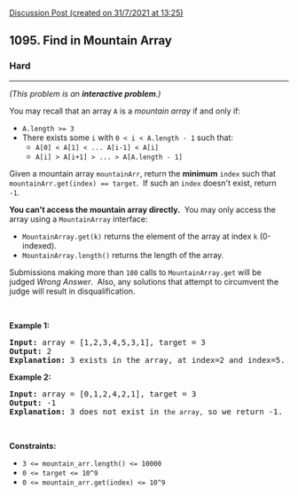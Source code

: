[Discussion Post (created on 31/7/2021 at 13:25)](https://leetcode.com/problems/find-in-mountain-array/discuss/1436364/Java-faster-than-100-solution.-Using-3-Binary-searches-at-max-in-O(logn)-time-complexity.)  
<h2>1095. Find in Mountain Array</h2><h3>Hard</h3><hr><div style="user-select: auto;"><p style="user-select: auto;"><em style="user-select: auto;">(This problem is an&nbsp;<strong style="user-select: auto;">interactive problem</strong>.)</em></p>

<p style="user-select: auto;">You may recall that an array&nbsp;<code style="user-select: auto;">A</code> is a <em style="user-select: auto;">mountain array</em> if and only if:</p>

<ul style="user-select: auto;">
	<li style="user-select: auto;"><code style="user-select: auto;">A.length &gt;= 3</code></li>
	<li style="user-select: auto;">There exists some&nbsp;<code style="user-select: auto;">i</code>&nbsp;with&nbsp;<code style="user-select: auto;">0 &lt; i&nbsp;&lt; A.length - 1</code>&nbsp;such that:
	<ul style="user-select: auto;">
		<li style="user-select: auto;"><code style="user-select: auto;">A[0] &lt; A[1] &lt; ... A[i-1] &lt; A[i]</code></li>
		<li style="user-select: auto;"><code style="user-select: auto;">A[i] &gt; A[i+1] &gt; ... &gt; A[A.length - 1]</code></li>
	</ul>
	</li>
</ul>

<p style="user-select: auto;">Given a mountain&nbsp;array <code style="user-select: auto;">mountainArr</code>, return the <strong style="user-select: auto;">minimum</strong>&nbsp;<code style="user-select: auto;">index</code> such that <code style="user-select: auto;">mountainArr.get(index) == target</code>.&nbsp; If such an <code style="user-select: auto;">index</code>&nbsp;doesn't exist, return <code style="user-select: auto;">-1</code>.</p>

<p style="user-select: auto;"><strong style="user-select: auto;">You can't access the mountain array directly.</strong>&nbsp; You may only access the array using a&nbsp;<code style="user-select: auto;">MountainArray</code>&nbsp;interface:</p>

<ul style="user-select: auto;">
	<li style="user-select: auto;"><code style="user-select: auto;">MountainArray.get(k)</code> returns the element of the array at index <code style="user-select: auto;">k</code>&nbsp;(0-indexed).</li>
	<li style="user-select: auto;"><code style="user-select: auto;">MountainArray.length()</code>&nbsp;returns the length of the array.</li>
</ul>

<p style="user-select: auto;">Submissions making more than <code style="user-select: auto;">100</code> calls to&nbsp;<code style="user-select: auto;">MountainArray.get</code>&nbsp;will be judged <em style="user-select: auto;">Wrong Answer</em>.&nbsp; Also, any solutions that attempt to circumvent the judge&nbsp;will result in disqualification.</p>

<ol style="user-select: auto;">
</ol>

<p style="user-select: auto;">&nbsp;</p>
<p style="user-select: auto;"><strong style="user-select: auto;">Example 1:</strong></p>

<pre style="user-select: auto;"><strong style="user-select: auto;">Input:</strong> array = [1,2,3,4,5,3,1], target = 3
<strong style="user-select: auto;">Output:</strong> 2
<strong style="user-select: auto;">Explanation:</strong> 3 exists in the array, at index=2 and index=5. Return the minimum index, which is 2.</pre>

<p style="user-select: auto;"><strong style="user-select: auto;">Example 2:</strong></p>

<pre style="user-select: auto;"><strong style="user-select: auto;">Input:</strong> array = [0,1,2,4,2,1], target = 3
<strong style="user-select: auto;">Output:</strong> -1
<strong style="user-select: auto;">Explanation:</strong> 3 does not exist in <code style="user-select: auto;">the array,</code> so we return -1.
</pre>

<p style="user-select: auto;">&nbsp;</p>
<p style="user-select: auto;"><strong style="user-select: auto;">Constraints:</strong></p>

<ul style="user-select: auto;">
	<li style="user-select: auto;"><code style="user-select: auto;">3 &lt;= mountain_arr.length() &lt;= 10000</code></li>
	<li style="user-select: auto;"><code style="user-select: auto;">0 &lt;= target &lt;= 10^9</code></li>
	<li style="user-select: auto;"><code style="user-select: auto;">0 &lt;= mountain_arr.get(index) &lt;=&nbsp;10^9</code></li>
</ul>
</div>